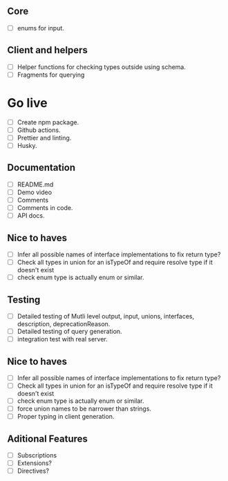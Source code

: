 ## Core
- [ ] enums for input.

## Client and helpers
- [ ] Helper functions for checking types outside using schema.
- [ ] Fragments for querying

# Go live
- [ ] Create npm package.
- [ ] Github actions.
- [ ] Prettier and linting.
- [ ] Husky.

## Documentation
- [ ] README.md
- [ ] Demo video
- [ ] Comments
- [ ] Comments in code.
- [ ] API docs.

## Nice to haves
- [ ] Infer all possible names of interface implementations to fix return type?
- [ ] Check all types in union for an isTypeOf and require resolve type if it doesn't exist
- [ ] check enum type is actually enum or similar.

## Testing
- [ ] Detailed testing of Mutli level output, input, unions, interfaces, description, deprecationReason.
- [ ] Detailed testing of query generation.
- [ ] integration test with real server.

## Nice to haves
- [ ] Infer all possible names of interface implementations to fix return type?
- [ ] Check all types in union for an isTypeOf and require resolve type if it doesn't exist
- [ ] check enum type is actually enum or similar.
- [ ] force union names to be narrower than strings.
- [ ] Proper typing in client generation.

## Aditional Features
- [ ] Subscriptions
- [ ] Extensions?
- [ ] Directives?
